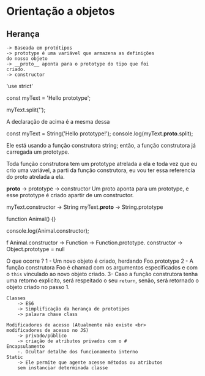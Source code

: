 # Orientação a objetos

## Herança
    -> Baseada em protótipos
    -> prototype é uma variável que armazena as definições
    do nosso objeto
    -> __proto__ aponta para o prototype do tipo que foi 
    criado.
    -> constructor

'use strict'

const myText = 'Hello prototype';

myText.split('');


A declaração de acima é a mesma dessa

const myText = String('Hello prototype!');
console.log(myText.__proto__.split);

Ele está usando a função construtora string; então, a função 
construtora já carregada um prototype.

Toda função construtora tem um prototype atrelada a ela e toda
vez que eu crio uma variável, a parti da função construtora, eu vou ter essa referencia do proto atrelada a ela.

__proto__ -> prototype -> constructor
Um proto aponta para um prototype, e esse prototype é criado 
apartir de um constructor.

myText.constructor -> String
myText.__proto__ -> String.prototype

function Animal() {}

console.log(Animal.constructor);

f Animal.constructor -> Function -> Function.prototype.
constructor -> Object.prototype = null


O que ocorre ?
1 - Um novo objeto é criado, herdando Foo.prototype
2 - A função construtora Foo é chamad com os argumentos 
especificados e com o `this` vinculado ao novo objeto 
criado.
3- Caso a função construtora tenha uma retorno explicito, 
será respeitado o seu `return`, senão, será retornado o 
objeto criado no passo 1.

    Classes 
        -> ES6
        -> Simplificação da herança de prototipes
        -> palavra chave class

    Modificadores de acesso (Atualmente não existe <br>
    modificadores de acesso no JS)
        -> privado/público
        -> criação de atributos privados com o #
    Encapsulamento
        -. Ocultar detalhe dos funcionamento interno
    Static
        -> Ele permite que agente acesse métodos ou atributos
        sem instanciar determinada classe
